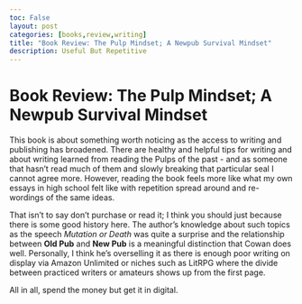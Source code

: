 ```yaml
---
toc: False
layout: post
categories: [books,review,writing]
title: "Book Review: The Pulp Mindset; A Newpub Survival Mindset"
description: Useful But Repetitive
---
```

# Book Review: The Pulp Mindset; A Newpub Survival Mindset
This book is about something worth noticing as the access to writing and publishing has broadened. There are healthy and helpful tips for writing and about writing learned from reading the Pulps of the past - and as someone that hasn’t read much of them and slowly breaking that particular seal I cannot agree more. However, reading the book feels more like what my own essays in high school felt like with repetition spread around and re-wordings of the same ideas.

That isn’t to say don’t purchase or read it; I think you should just because there is some good history here. The author’s knowledge about such topics as the speech *Mutation or Death* was quite a surprise and the relationship between **Old Pub** and **New Pub** is a meaningful distinction that Cowan does well. Personally, I think he’s overselling it as there is enough poor writing on display via Amazon Unlimited or niches such as LitRPG where the divide between practiced writers or amateurs shows up from the first page.

All in all, spend the money but get it in digital.
